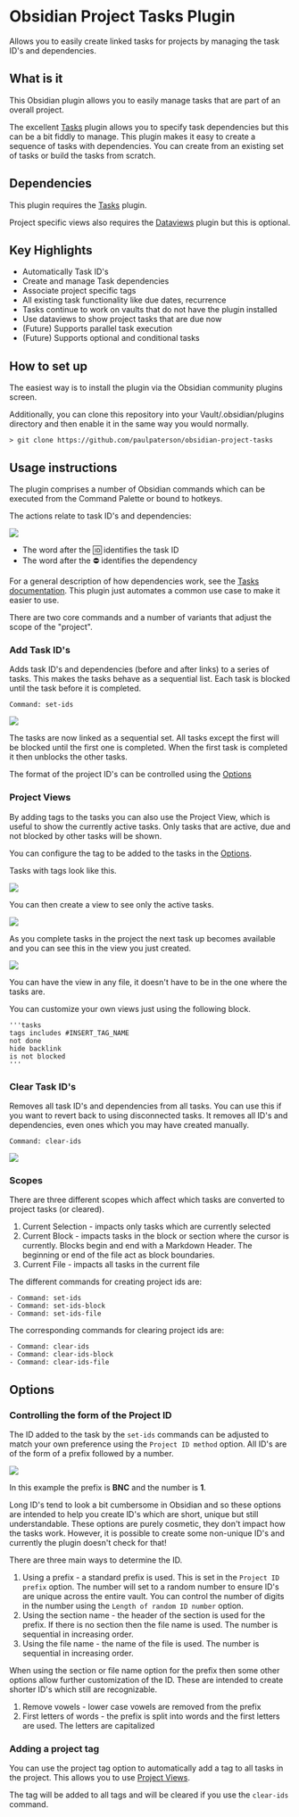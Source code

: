 # Obsidian Project Tasks Plugin

Allows you to easily create linked tasks for projects by managing the task ID's and dependencies.

## What is it

This Obsidian plugin allows you to easily manage tasks that are part of an overall project. 

The excellent [Tasks](https://github.com/obsidian-tasks-group/obsidian-tasks) plugin allows you to specify task dependencies but this can be a bit fiddly to manage. This plugin makes it easy to create a sequence of tasks with dependencies. You can create from an existing set of tasks or build the tasks from scratch.

## Dependencies

This plugin requires the [Tasks](https://github.com/obsidian-tasks-group/obsidian-tasks) plugin. 

 Project specific views also requires the [Dataviews](https://github.com/blacksmithgu/obsidian-dataview) plugin but this is optional. 

## Key Highlights

- Automatically Task ID's 
- Create and manage Task dependencies
- Associate project specific tags
- All existing task functionality like due dates, recurrence
- Tasks continue to work on vaults that do not have the plugin installed
- Use dataviews to show project tasks that are due now
- (Future) Supports parallel task execution
- (Future) Supports optional and conditional tasks

## How to set up

The easiest way is to install the plugin via the Obsidian community plugins screen. 

Additionally, you can clone this repository into your Vault/.obsidian/plugins directory and then enable it in the same way you would normally.

```> git clone https://github.com/paulpaterson/obsidian-project-tasks```

## Usage instructions

The plugin comprises a number of Obsidian commands which can be executed from the Command Palette or bound to hotkeys.

The actions relate to task ID's and dependencies:

![](docs/task-example.png)

- The word after the 🆔 identifies the task ID
- The word after the ⛔ identifies the dependency

For a general description of how dependencies work, see the [Tasks documentation](https://publish.obsidian.md/tasks/Getting+Started/Task+Dependencies). This plugin just automates a common use case to make it easier to use.

There are two core commands and a number of variants that adjust the scope of the "project".

### Add Task ID's

Adds task ID's and dependencies (before and after links) to a series of tasks. This makes the tasks behave as a sequential list. Each task is blocked until the task before it is completed.

```Command: set-ids```

![](docs/set-ids-command.gif)

The tasks are now linked as a sequential set. All tasks except the first will be blocked until the first one is completed. When the first task is completed it then unblocks the other tasks.

The format of the project ID's can be controlled using the [Options](#options)

### Project Views

By adding tags to the tasks you can also use the Project View, which is useful to show the currently active tasks. Only tasks that are active, due and not blocked by other tasks will be shown.

You can configure the tag to be added to the tasks in the [Options](#options).

Tasks with tags look like this.

![](docs/task-with-tag.png)

You can then create a view to see only the active tasks.

![](docs/add-project-task-list.gif)

As you complete tasks in the project the next task up becomes available and you can see this in the view you just created.

![](docs/checking-off-tasks.gif)

You can have the view in any file, it doesn't have to be in the one where the tasks are.

You can customize your own views just using the following block.

```
'''tasks
tags includes #INSERT_TAG_NAME
not done
hide backlink
is not blocked
'''
```

### Clear Task ID's

Removes all task ID's and dependencies from all tasks. You can use this if you want to revert back to using disconnected tasks. It removes all ID's and dependencies, even ones which you may have created manually.

```Command: clear-ids```

![](docs/clear-ids-command.gif)

### Scopes

There are three different scopes which affect which tasks are converted to project tasks (or cleared).

1. Current Selection - impacts only tasks which are currently selected
2. Current Block - impacts tasks in the block or section where the cursor is currently. Blocks begin and end with a Markdown Header. The beginning or end of the file act as block boundaries.
3. Current File - impacts all tasks in the current file

The different commands for creating project ids are:

```
- Command: set-ids
- Command: set-ids-block
- Command: set-ids-file
```

The corresponding commands for clearing project ids are:

```
- Command: clear-ids
- Command: clear-ids-block
- Command: clear-ids-file
```




## Options

### Controlling the form of the Project ID

The ID added to the task by the ```set-ids``` commands can be adjusted to match your own preference using the ```Project ID method``` option. All ID's are of the form of a prefix followed by a number.

![](docs/task-example.png)

In this example the prefix is **BNC** and the number is **1**.

Long ID's tend to look a bit cumbersome in Obsidian and so these options are intended to help you create ID's which are short, unique but still understandable. These options are purely cosmetic, they don't impact how the tasks work. However, it is possible to create some non-unique ID's and currently the plugin doesn't check for that!

There are three main ways to determine the ID.

1. Using a prefix - a standard prefix is used. This is set in the ```Project ID prefix``` option. The number will set to a random number to ensure ID's are unique across the entire vault. You can control the number of digits in the number using the ```Length of random ID number``` option.
2. Using the section name - the header of the section is used for the prefix. If there is no section then the file name is used. The number is sequential in increasing order.
3. Using the file name - the name of the file is used. The number is sequential in increasing order.

When using the section or file name option for the prefix then some other options allow further customization of the ID. These are intended to create shorter ID's which still are recognizable.

1. Remove vowels - lower case vowels are removed from the prefix
2. First letters of words - the prefix is split into words and the first letters are used. The letters are capitalized

### Adding a project tag

You can use the project tag option to automatically add a tag to all tasks in the project. This allows you to use [Project Views](#project-views).

The tag will be added to all tags and will be cleared if you use the ```clear-ids``` command.



